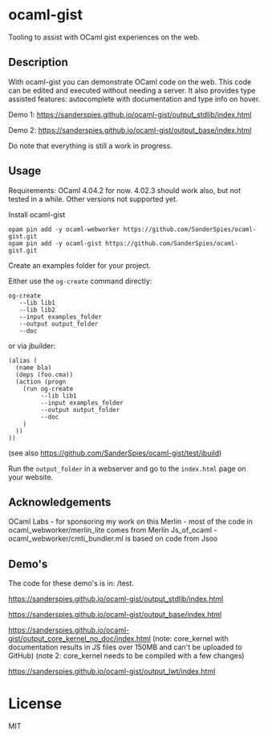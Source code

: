 ocaml-gist
===
Tooling to assist with OCaml gist experiences on the web.

Description
---
With ocaml-gist you can demonstrate OCaml code on the web. This code can be
edited and executed without needing a server. It also provides type
assisted features: autocomplete with documentation and type info on hover.

Demo 1: https://sanderspies.github.io/ocaml-gist/output_stdlib/index.html

Demo 2: https://sanderspies.github.io/ocaml-gist/output_base/index.html

Do note that everything is still a work in progress.

Usage
---
Requirements: OCaml 4.04.2 for now. 4.02.3 should work also, but not tested
in a while. Other versions not supported yet.

Install ocaml-gist
```
opam pin add -y ocaml-webworker https://github.com/SanderSpies/ocaml-gist.git
opam pin add -y ocaml-gist https://github.com/SanderSpies/ocaml-gist.git
```

Create an examples folder for your project.

Either use the `og-create` command directly:

```
og-create
   --lib lib1
   --lib lib2
   --input examples_folder
   --output output_folder
   --doc
```

or via jbuilder:

```
(alias (
  (name bla)
  (deps (foo.cma))
  (action (progn
    (run og-create
         --lib lib1
         --input examples_folder
         --output output_folder
         --doc
    )
  ))
))
```

(see also https://github.com/SanderSpies/ocaml-gist/test/jbuild)

Run the `output_folder` in a webserver and go to the `index.html` page on
your website.

Acknowledgements
---
OCaml Labs - for sponsoring my work on this
Merlin - most of the code in ocaml_webworker/merlin_lite comes from Merlin
Js_of_ocaml - ocaml_webworker/cmti_bundler.ml is based on code from Jsoo

Demo's
---
The code for these demo's is in: /test.

https://sanderspies.github.io/ocaml-gist/output_stdlib/index.html

https://sanderspies.github.io/ocaml-gist/output_base/index.html

https://sanderspies.github.io/ocaml-gist/output_core_kernel_no_doc/index.html
(note: core_kernel with documentation results in JS files over 150MB and can't be uploaded to GitHub)
(note 2: core_kernel needs to be compiled with a few changes)

https://sanderspies.github.io/ocaml-gist/output_lwt/index.html

License
===
MIT
